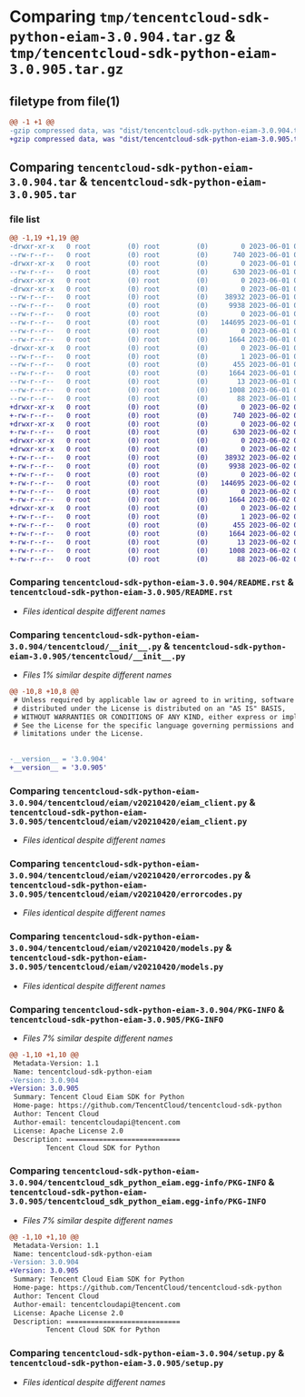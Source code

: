 # Comparing `tmp/tencentcloud-sdk-python-eiam-3.0.904.tar.gz` & `tmp/tencentcloud-sdk-python-eiam-3.0.905.tar.gz`

## filetype from file(1)

```diff
@@ -1 +1 @@
-gzip compressed data, was "dist/tencentcloud-sdk-python-eiam-3.0.904.tar", last modified: Thu Jun  1 02:34:16 2023, max compression
+gzip compressed data, was "dist/tencentcloud-sdk-python-eiam-3.0.905.tar", last modified: Fri Jun  2 00:28:05 2023, max compression
```

## Comparing `tencentcloud-sdk-python-eiam-3.0.904.tar` & `tencentcloud-sdk-python-eiam-3.0.905.tar`

### file list

```diff
@@ -1,19 +1,19 @@
-drwxr-xr-x   0 root         (0) root         (0)        0 2023-06-01 02:34:16.000000 tencentcloud-sdk-python-eiam-3.0.904/
--rw-r--r--   0 root         (0) root         (0)      740 2023-06-01 02:34:16.000000 tencentcloud-sdk-python-eiam-3.0.904/README.rst
-drwxr-xr-x   0 root         (0) root         (0)        0 2023-06-01 02:34:16.000000 tencentcloud-sdk-python-eiam-3.0.904/tencentcloud/
--rw-r--r--   0 root         (0) root         (0)      630 2023-06-01 02:34:16.000000 tencentcloud-sdk-python-eiam-3.0.904/tencentcloud/__init__.py
-drwxr-xr-x   0 root         (0) root         (0)        0 2023-06-01 02:34:16.000000 tencentcloud-sdk-python-eiam-3.0.904/tencentcloud/eiam/
-drwxr-xr-x   0 root         (0) root         (0)        0 2023-06-01 02:34:16.000000 tencentcloud-sdk-python-eiam-3.0.904/tencentcloud/eiam/v20210420/
--rw-r--r--   0 root         (0) root         (0)    38932 2023-06-01 02:34:16.000000 tencentcloud-sdk-python-eiam-3.0.904/tencentcloud/eiam/v20210420/eiam_client.py
--rw-r--r--   0 root         (0) root         (0)     9938 2023-06-01 02:34:16.000000 tencentcloud-sdk-python-eiam-3.0.904/tencentcloud/eiam/v20210420/errorcodes.py
--rw-r--r--   0 root         (0) root         (0)        0 2023-06-01 02:34:16.000000 tencentcloud-sdk-python-eiam-3.0.904/tencentcloud/eiam/v20210420/__init__.py
--rw-r--r--   0 root         (0) root         (0)   144695 2023-06-01 02:34:16.000000 tencentcloud-sdk-python-eiam-3.0.904/tencentcloud/eiam/v20210420/models.py
--rw-r--r--   0 root         (0) root         (0)        0 2023-06-01 02:34:16.000000 tencentcloud-sdk-python-eiam-3.0.904/tencentcloud/eiam/__init__.py
--rw-r--r--   0 root         (0) root         (0)     1664 2023-06-01 02:34:16.000000 tencentcloud-sdk-python-eiam-3.0.904/PKG-INFO
-drwxr-xr-x   0 root         (0) root         (0)        0 2023-06-01 02:34:16.000000 tencentcloud-sdk-python-eiam-3.0.904/tencentcloud_sdk_python_eiam.egg-info/
--rw-r--r--   0 root         (0) root         (0)        1 2023-06-01 02:34:16.000000 tencentcloud-sdk-python-eiam-3.0.904/tencentcloud_sdk_python_eiam.egg-info/dependency_links.txt
--rw-r--r--   0 root         (0) root         (0)      455 2023-06-01 02:34:16.000000 tencentcloud-sdk-python-eiam-3.0.904/tencentcloud_sdk_python_eiam.egg-info/SOURCES.txt
--rw-r--r--   0 root         (0) root         (0)     1664 2023-06-01 02:34:16.000000 tencentcloud-sdk-python-eiam-3.0.904/tencentcloud_sdk_python_eiam.egg-info/PKG-INFO
--rw-r--r--   0 root         (0) root         (0)       13 2023-06-01 02:34:16.000000 tencentcloud-sdk-python-eiam-3.0.904/tencentcloud_sdk_python_eiam.egg-info/top_level.txt
--rw-r--r--   0 root         (0) root         (0)     1008 2023-06-01 02:34:16.000000 tencentcloud-sdk-python-eiam-3.0.904/setup.py
--rw-r--r--   0 root         (0) root         (0)       88 2023-06-01 02:34:16.000000 tencentcloud-sdk-python-eiam-3.0.904/setup.cfg
+drwxr-xr-x   0 root         (0) root         (0)        0 2023-06-02 00:28:05.000000 tencentcloud-sdk-python-eiam-3.0.905/
+-rw-r--r--   0 root         (0) root         (0)      740 2023-06-02 00:28:05.000000 tencentcloud-sdk-python-eiam-3.0.905/README.rst
+drwxr-xr-x   0 root         (0) root         (0)        0 2023-06-02 00:28:05.000000 tencentcloud-sdk-python-eiam-3.0.905/tencentcloud/
+-rw-r--r--   0 root         (0) root         (0)      630 2023-06-02 00:28:05.000000 tencentcloud-sdk-python-eiam-3.0.905/tencentcloud/__init__.py
+drwxr-xr-x   0 root         (0) root         (0)        0 2023-06-02 00:28:05.000000 tencentcloud-sdk-python-eiam-3.0.905/tencentcloud/eiam/
+drwxr-xr-x   0 root         (0) root         (0)        0 2023-06-02 00:28:05.000000 tencentcloud-sdk-python-eiam-3.0.905/tencentcloud/eiam/v20210420/
+-rw-r--r--   0 root         (0) root         (0)    38932 2023-06-02 00:28:05.000000 tencentcloud-sdk-python-eiam-3.0.905/tencentcloud/eiam/v20210420/eiam_client.py
+-rw-r--r--   0 root         (0) root         (0)     9938 2023-06-02 00:28:05.000000 tencentcloud-sdk-python-eiam-3.0.905/tencentcloud/eiam/v20210420/errorcodes.py
+-rw-r--r--   0 root         (0) root         (0)        0 2023-06-02 00:28:05.000000 tencentcloud-sdk-python-eiam-3.0.905/tencentcloud/eiam/v20210420/__init__.py
+-rw-r--r--   0 root         (0) root         (0)   144695 2023-06-02 00:28:05.000000 tencentcloud-sdk-python-eiam-3.0.905/tencentcloud/eiam/v20210420/models.py
+-rw-r--r--   0 root         (0) root         (0)        0 2023-06-02 00:28:05.000000 tencentcloud-sdk-python-eiam-3.0.905/tencentcloud/eiam/__init__.py
+-rw-r--r--   0 root         (0) root         (0)     1664 2023-06-02 00:28:05.000000 tencentcloud-sdk-python-eiam-3.0.905/PKG-INFO
+drwxr-xr-x   0 root         (0) root         (0)        0 2023-06-02 00:28:05.000000 tencentcloud-sdk-python-eiam-3.0.905/tencentcloud_sdk_python_eiam.egg-info/
+-rw-r--r--   0 root         (0) root         (0)        1 2023-06-02 00:28:05.000000 tencentcloud-sdk-python-eiam-3.0.905/tencentcloud_sdk_python_eiam.egg-info/dependency_links.txt
+-rw-r--r--   0 root         (0) root         (0)      455 2023-06-02 00:28:05.000000 tencentcloud-sdk-python-eiam-3.0.905/tencentcloud_sdk_python_eiam.egg-info/SOURCES.txt
+-rw-r--r--   0 root         (0) root         (0)     1664 2023-06-02 00:28:05.000000 tencentcloud-sdk-python-eiam-3.0.905/tencentcloud_sdk_python_eiam.egg-info/PKG-INFO
+-rw-r--r--   0 root         (0) root         (0)       13 2023-06-02 00:28:05.000000 tencentcloud-sdk-python-eiam-3.0.905/tencentcloud_sdk_python_eiam.egg-info/top_level.txt
+-rw-r--r--   0 root         (0) root         (0)     1008 2023-06-02 00:28:05.000000 tencentcloud-sdk-python-eiam-3.0.905/setup.py
+-rw-r--r--   0 root         (0) root         (0)       88 2023-06-02 00:28:05.000000 tencentcloud-sdk-python-eiam-3.0.905/setup.cfg
```

### Comparing `tencentcloud-sdk-python-eiam-3.0.904/README.rst` & `tencentcloud-sdk-python-eiam-3.0.905/README.rst`

 * *Files identical despite different names*

### Comparing `tencentcloud-sdk-python-eiam-3.0.904/tencentcloud/__init__.py` & `tencentcloud-sdk-python-eiam-3.0.905/tencentcloud/__init__.py`

 * *Files 1% similar despite different names*

```diff
@@ -10,8 +10,8 @@
 # Unless required by applicable law or agreed to in writing, software
 # distributed under the License is distributed on an "AS IS" BASIS,
 # WITHOUT WARRANTIES OR CONDITIONS OF ANY KIND, either express or implied.
 # See the License for the specific language governing permissions and
 # limitations under the License.
 
 
-__version__ = '3.0.904'
+__version__ = '3.0.905'
```

### Comparing `tencentcloud-sdk-python-eiam-3.0.904/tencentcloud/eiam/v20210420/eiam_client.py` & `tencentcloud-sdk-python-eiam-3.0.905/tencentcloud/eiam/v20210420/eiam_client.py`

 * *Files identical despite different names*

### Comparing `tencentcloud-sdk-python-eiam-3.0.904/tencentcloud/eiam/v20210420/errorcodes.py` & `tencentcloud-sdk-python-eiam-3.0.905/tencentcloud/eiam/v20210420/errorcodes.py`

 * *Files identical despite different names*

### Comparing `tencentcloud-sdk-python-eiam-3.0.904/tencentcloud/eiam/v20210420/models.py` & `tencentcloud-sdk-python-eiam-3.0.905/tencentcloud/eiam/v20210420/models.py`

 * *Files identical despite different names*

### Comparing `tencentcloud-sdk-python-eiam-3.0.904/PKG-INFO` & `tencentcloud-sdk-python-eiam-3.0.905/PKG-INFO`

 * *Files 7% similar despite different names*

```diff
@@ -1,10 +1,10 @@
 Metadata-Version: 1.1
 Name: tencentcloud-sdk-python-eiam
-Version: 3.0.904
+Version: 3.0.905
 Summary: Tencent Cloud Eiam SDK for Python
 Home-page: https://github.com/TencentCloud/tencentcloud-sdk-python
 Author: Tencent Cloud
 Author-email: tencentcloudapi@tencent.com
 License: Apache License 2.0
 Description: ============================
         Tencent Cloud SDK for Python
```

### Comparing `tencentcloud-sdk-python-eiam-3.0.904/tencentcloud_sdk_python_eiam.egg-info/PKG-INFO` & `tencentcloud-sdk-python-eiam-3.0.905/tencentcloud_sdk_python_eiam.egg-info/PKG-INFO`

 * *Files 7% similar despite different names*

```diff
@@ -1,10 +1,10 @@
 Metadata-Version: 1.1
 Name: tencentcloud-sdk-python-eiam
-Version: 3.0.904
+Version: 3.0.905
 Summary: Tencent Cloud Eiam SDK for Python
 Home-page: https://github.com/TencentCloud/tencentcloud-sdk-python
 Author: Tencent Cloud
 Author-email: tencentcloudapi@tencent.com
 License: Apache License 2.0
 Description: ============================
         Tencent Cloud SDK for Python
```

### Comparing `tencentcloud-sdk-python-eiam-3.0.904/setup.py` & `tencentcloud-sdk-python-eiam-3.0.905/setup.py`

 * *Files identical despite different names*

